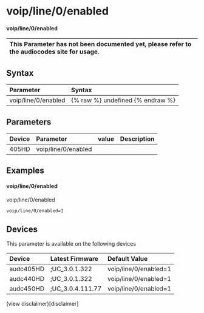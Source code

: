 ﻿---
description: voip/line/0/enabled
search: false
---

# voip/line/0/enabled

#### voip/line/0/enabled


| This Parameter has not been documented yet, please refer to the audiocodes site for usage.  |
| :--- |

## Syntax
| Parameter | Syntax |
| :--- | :--- |
|voip/line/0/enabled | {% raw %} undefined {% endraw %} |

## Parameters
|Device|Parameter|value|Description|
|:---|:---|:---|:---|
| 405HD | voip/line/0/enabled |  |  |

## Examples
#### voip/line/0/enabled

voip/line/0/enabled

```
voip/line/0/enabled=1
```

## Devices
This parameter is available on the following devices

| Device | Latest Firmware | Default Value |
|:---|:---|:---|
| audc405HD | ;UC_3.0.1.322 | voip/line/0/enabled=1 
| audc440HD | ;UC_3.0.1.322 | voip/line/0/enabled=1 
| audc450HD | ;UC_3.0.4.111.77 | voip/line/0/enabled=1 

(view disclaimer)[disclaimer]
